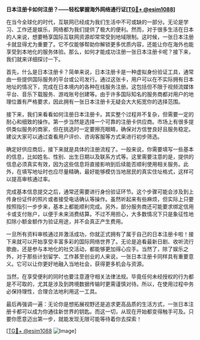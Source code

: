 **日本注册卡如何注册？——轻松掌握海外网络通行证[[TG💪+ @esim1088](https://t.me/s/esim1088)]**

在当今全球化的时代，互联网已经成为我们生活中不可或缺的一部分。无论是学习、工作还是娱乐，网络都为我们提供了极大的便利。然而，对于很多生活在日本的人来说，想要畅享国际互联网资源却常常受到地域限制。这时候，一张日本注册卡就显得尤为重要了。它不仅能够帮助你解锁更多优质内容，还能让你在海外也能享受到本地化的服务体验。那么，如何才能成功注册一张日本注册卡呢？接下来，我们就来详细探讨一下。

首先，什么是日本注册卡？简单来说，日本注册卡是一种虚拟身份验证工具，通常由一些提供国际服务的平台或公司发行。通过这张卡，用户可以在不实际拥有日本地址的情况下，完成在日本境内的各种在线服务注册。这包括但不限于视频流媒体平台、音乐下载服务、游戏账号创建等。由于许多国际知名的服务商都对用户的地理位置有严格要求，因此拥有一张日本注册卡无疑会大大拓宽你的选择范围。

接下来，我们来看看如何注册日本注册卡。其实整个过程并不复杂，但需要一定的耐心和细致的操作。第一步当然是选择一个可靠的注册卡供应商。市场上有很多提供类似服务的商家，但在挑选时一定要擦亮眼睛，确保对方信誉良好且服务稳定。建议大家可以通过查看用户评价、咨询客服等方式来进行初步筛选。

确定好供应商后，接下来就是具体的注册流程了。一般来说，你需要填写一些基本的信息，比如姓名、性别、出生日期以及联系方式等。这里需要注意的是，提供的信息必须真实有效，因为这些信息将直接影响到后续能否顺利使用相关服务。此外，在填写地址时也应尽量精确，最好能够模仿当地居民的真实住址格式，这样可以提高审核通过率。

完成基本信息提交之后，通常还需要进行身份验证环节。这个步骤可能会涉及到上传身份证件的照片或者接受电话确认等操作。虽然听起来有些麻烦，但实际上只要按照指引一步步来，基本上都能顺利完成。另外，部分服务商还可能要求绑定信用卡或支付账户，以便于未来消费结算。不过不用担心，大多数情况下只是象征性地扣除小额金额作为验证用途，并不会真正产生费用。

一旦所有资料审核通过并激活成功，你就正式拥有了属于自己的日本注册卡啦！接下来就可以开始享受丰富多彩的国际网络世界了。无论是追看最新日剧、收听流行歌曲，还是参与本地化的社交活动，都能够更加得心应手。当然了，除了娱乐之外，对于那些计划留学、工作甚至创业的人来说，一张日本注册卡同样具有重要意义。它可以让你更好地融入当地社会，获得更多机会与资源。

当然，在享受便利的同时也要注意遵守相关法律法规。毕竟任何未经授权的行为都是不可取的，尤其是涉及到跨境数据传输时更需谨慎对待。所以，在使用过程中务必保持理性，合理合法地利用这一工具。

最后再强调一遍：无论你是想拓展视野还是追求更高品质的生活方式，一张日本注册卡都可以成为你通往新世界的钥匙。而这一切，从现在开始都变得触手可及。只要你愿意迈出第一步，就能发现无限可能等待着你去探索！

[[TG💪+ @esim1088](https://t.me/s/esim1088) ![Image](https://i.postimg.cc/4NQfJmqS/Snipaste-2025-05-13-00-14-12.png)]